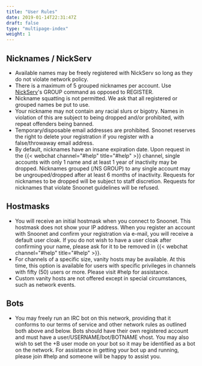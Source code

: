 ```yaml
---
title: "User Rules"
date: 2019-01-14T22:31:47Z
draft: false
type: "multipage-index"
weight: 1
---
```


## Nicknames / NickServ

+ Available names may be freely registered with NickServ so long as they do not violate network policy.
+ There is a maximum of 5 grouped nicknames per account. Use [NickServ](/anope#NickServ)'s GROUP command as opposed to REGISTER.
+ Nickname squatting is not permitted. We ask that all registered or grouped names be put to use.
+ Your nickname may not contain any racial slurs or bigotry. Names in violation of this are subject to being dropped and/or prohibited, with repeat offenders being banned.
+ Temporary/disposable email addresses are prohibited. Snoonet reserves the right to delete your registration if you register with a false/throwaway email address.
+ By default, nicknames have an insane expiration date. Upon request in the {{< webchat channel="#help" title="#help" >}} channel, single accounts with only 1 name and at least 1 year of inactivity may be dropped. Nicknames grouped (/NS GROUP) to any single account may be ungrouped/dropped after at least 6 months of inactivity. Requests for nicknames to be dropped will be subject to staff discretion. Requests for nicknames that violate Snoonet guidelines will be refused.

## Hostmasks

+ You will receive an initial hostmask when you connect to Snoonet. This hostmask does not show your IP address. When you register an account with Snoonet and confirm your registration via e-mail, you will receive a default user cloak. If you do not wish to have a user cloak after confirming your name, please ask for it to be removed in {{< webchat channel="#help" title="#help" >}}.
+ For channels of a specific size, vanity hosts may be available.  At this time, this option is available for users with specific privileges in channels with fifty (50) users or more.  Please visit #help for assistance.
+ Custom vanity hosts are not offered except in special circumstances, such as network events.

## Bots

+ You may freely run an IRC bot on this network, providing that it conforms to our terms of service and other network rules as outlined both above and below. Bots should have their own registered account and must have a user/USERNAME/bot/BOTNAME vhost. You may also wish to set the +B user mode on your bot so it may be identified as a bot on the network. For assistance in getting your bot up and running, please join #help and someone will be happy to assist you.

